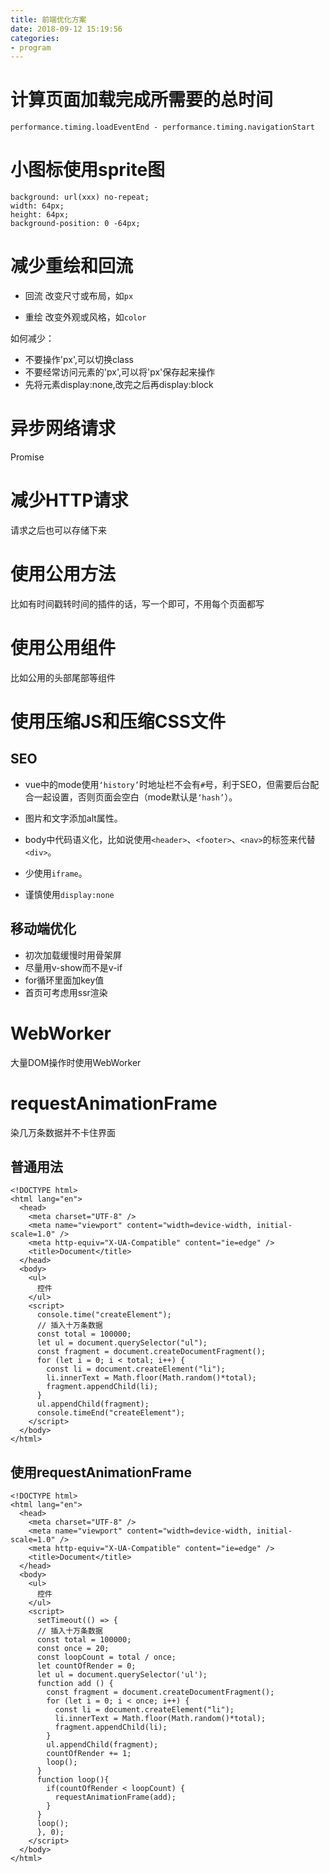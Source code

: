 ```yaml
---
title: 前端优化方案
date: 2018-09-12 15:19:56
categories: 
- program
---
```


# 计算页面加载完成所需要的总时间

`performance.timing.loadEventEnd - performance.timing.navigationStart`

# 小图标使用sprite图
```
background: url(xxx) no-repeat;
width: 64px;
height: 64px;
background-position: 0 -64px;
```
# 减少重绘和回流

- 回流
改变尺寸或布局，如`px`

- 重绘
改变外观或风格，如`color`

如何减少：

- 不要操作'px',可以切换class
- 不要经常访问元素的'px',可以将'px'保存起来操作
- 先将元素display:none,改完之后再display:block

# 异步网络请求

Promise

# 减少HTTP请求

请求之后也可以存储下来

# 使用公用方法

比如有时间戳转时间的插件的话，写一个即可，不用每个页面都写

# 使用公用组件

比如公用的头部尾部等组件

# 使用压缩JS和压缩CSS文件


## SEO

- vue中的mode使用`‘history’`时地址栏不会有`#`号，利于SEO，但需要后台配合一起设置，否则页面会空白（mode默认是`‘hash’`）。

- 图片和文字添加alt属性。

- body中代码语义化，比如说使用`<header>`、`<footer>`、`<nav>`的标签来代替`<div>`。

- 少使用`iframe`。

- 谨慎使用`display:none`

## 移动端优化

- 初次加载缓慢时用骨架屏
- 尽量用v-show而不是v-if
- for循环里面加key值
- 首页可考虑用ssr渲染

# WebWorker

大量DOM操作时使用WebWorker

# requestAnimationFrame

染几万条数据并不卡住界面

## 普通用法

```
<!DOCTYPE html>
<html lang="en">
  <head>
    <meta charset="UTF-8" />
    <meta name="viewport" content="width=device-width, initial-scale=1.0" />
    <meta http-equiv="X-UA-Compatible" content="ie=edge" />
    <title>Document</title>
  </head>
  <body>
    <ul>
      控件
    </ul>
    <script>
      console.time("createElement");
      // 插入十万条数据
      const total = 100000;
      let ul = document.querySelector("ul");
      const fragment = document.createDocumentFragment();
      for (let i = 0; i < total; i++) {
        const li = document.createElement("li");
        li.innerText = Math.floor(Math.random()*total);
        fragment.appendChild(li);
      }
      ul.appendChild(fragment);
      console.timeEnd("createElement");
    </script>
  </body>
</html>

```

## 使用requestAnimationFrame

```
<!DOCTYPE html>
<html lang="en">
  <head>
    <meta charset="UTF-8" />
    <meta name="viewport" content="width=device-width, initial-scale=1.0" />
    <meta http-equiv="X-UA-Compatible" content="ie=edge" />
    <title>Document</title>
  </head>
  <body>
    <ul>
      控件
    </ul>
    <script>
      setTimeout(() => {
      // 插入十万条数据
      const total = 100000;
      const once = 20;
      const loopCount = total / once;
      let countOfRender = 0;
      let ul = document.querySelector('ul');
      function add () {
        const fragment = document.createDocumentFragment();
        for (let i = 0; i < once; i++) {
          const li = document.createElement("li");
          li.innerText = Math.floor(Math.random()*total);
          fragment.appendChild(li);
        }
        ul.appendChild(fragment);
        countOfRender += 1;
        loop();
      }
      function loop(){
        if(countOfRender < loopCount) {
          requestAnimationFrame(add);
        }
      }
      loop();
      }, 0);
    </script>
  </body>
</html>

```